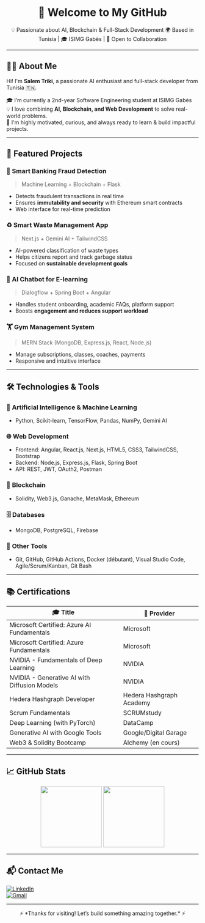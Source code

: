 <h1 align="center">👋 Welcome to My GitHub</h1>

<p align="center">
  💡 Passionate about AI, Blockchain & Full-Stack Development  
  🌍 Based in Tunisia | 🎓 ISIMG Gabès | 🤝 Open to Collaboration
</p>

---

## 👨‍💻 About Me

Hi! I'm **Salem Triki**, a passionate AI enthusiast and full-stack developer from Tunisia 🇹🇳.

🎓 I’m currently a 2nd-year Software Engineering student at ISIMG Gabès  
💡 I love combining **AI, Blockchain, and Web Development** to solve real-world problems.  
🚀 I'm highly motivated, curious, and always ready to learn & build impactful projects.

---

## 🚀 Featured Projects

### 🧠 Smart Banking Fraud Detection  
> Machine Learning + Blockchain + Flask  
- Detects fraudulent transactions in real time  
- Ensures **immutability and security** with Ethereum smart contracts  
- Web interface for real-time prediction

### ♻️ Smart Waste Management App  
> Next.js + Gemini AI + TailwindCSS  
- AI-powered classification of waste types  
- Helps citizens report and track garbage status  
- Focused on **sustainable development goals**

### 💬 AI Chatbot for E-learning  
> Dialogflow + Spring Boot + Angular  
- Handles student onboarding, academic FAQs, platform support  
- Boosts **engagement and reduces support workload**

### 🏋️ Gym Management System  
> MERN Stack (MongoDB, Express.js, React, Node.js)  
- Manage subscriptions, classes, coaches, payments  
- Responsive and intuitive interface

---

## 🛠️ Technologies & Tools

### 🧠 **Artificial Intelligence & Machine Learning**
- Python, Scikit-learn, TensorFlow, Pandas, NumPy, Gemini AI

### 🌐 **Web Development**
- Frontend: Angular, React.js, Next.js, HTML5, CSS3, TailwindCSS, Bootstrap
- Backend: Node.js, Express.js, Flask, Spring Boot
- API: REST, JWT, OAuth2, Postman

### 🧱 **Blockchain**
- Solidity, Web3.js, Ganache, MetaMask, Ethereum

### 🗄️ **Databases**
- MongoDB, PostgreSQL, Firebase

### 🧰 **Other Tools**
- Git, GitHub, GitHub Actions, Docker (débutant), Visual Studio Code, Agile/Scrum/Kanban, Git Bash

---

## 📚 Certifications

| 🎓 Title                                       | 📍 Provider                  |
|-----------------------------------------------|------------------------------|
| Microsoft Certified: Azure AI Fundamentals    | Microsoft                    |
| Microsoft Certified: Azure Fundamentals       | Microsoft                    |
| NVIDIA - Fundamentals of Deep Learning        | NVIDIA                       |
| NVIDIA - Generative AI with Diffusion Models  | NVIDIA                       |
| Hedera Hashgraph Developer                    | Hedera Hashgraph Academy     |
| Scrum Fundamentals                            | SCRUMstudy                   |
| Deep Learning (with PyTorch)                  | DataCamp                     |
| Generative AI with Google Tools               | Google/Digital Garage        |
| Web3 & Solidity Bootcamp                      | Alchemy (en cours)           |

---

## 📈 GitHub Stats

<p align="center">
  <img src="https://github-readme-stats.vercel.app/api?username=salemtriki&show_icons=true&theme=radical" height="160" />
  <img src="https://github-readme-stats.vercel.app/api/top-langs/?username=salemtriki&layout=compact&theme=radical" height="160" />
</p>

---

## 📬 Contact Me

[![LinkedIn](https://img.shields.io/badge/Salem_Triki-0077B5?style=for-the-badge&logo=linkedin&logoColor=white)](https://www.linkedin.com/in/salem-triki-4133a5265/)  
[![Gmail](https://img.shields.io/badge/trikisalem6@gmail.com-D14836?style=for-the-badge&logo=gmail&logoColor=white)](mailto:trikisalem6@gmail.com)

---

<p align="center">⚡️ *Thanks for visiting! Let’s build something amazing together.* ⚡️</p>
